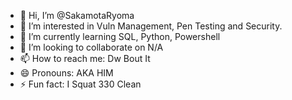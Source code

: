 - 👋 Hi, I’m @SakamotaRyoma
- 👀 I’m interested in Vuln Management, Pen Testing and Security.
- 🌱 I’m currently learning SQL, Python, Powershell 
- 💞️ I’m looking to collaborate on N/A 
- 📫 How to reach me: Dw Bout It 
- 😄 Pronouns: AKA HIM 
- ⚡ Fun fact: I Squat 330 Clean 

<!---
SakamotaRyoma/SakamotaRyoma is a ✨ special ✨ repository because its `README.md` (this file) appears on your GitHub profile.
You can click the Preview link to take a look at your changes.
--->

